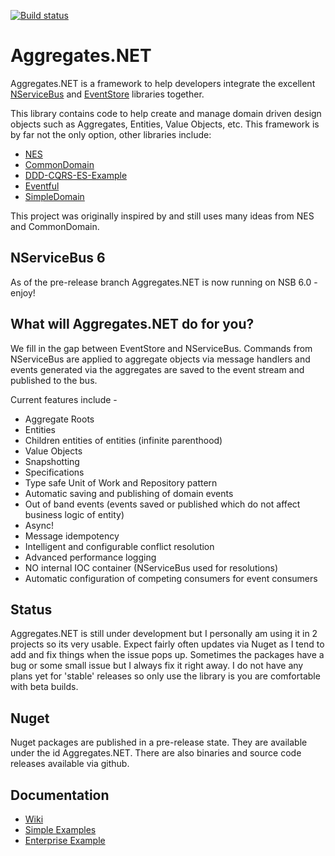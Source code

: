 [![Build status](https://ci.appveyor.com/api/projects/status/r75p0yn5uo6colgk?svg=true)](https://ci.appveyor.com/project/volak/aggregates-net)

Aggregates.NET
==============

Aggregates.NET is a framework to help developers integrate the excellent [NServiceBus](https://github.com/Particular/NServiceBus) and [EventStore](https://github.com/EventStore/EventStore) libraries together.

This library contains code to help create and manage domain driven design objects such as Aggregates, Entities, Value Objects, etc.  This framework is by far not the only option, other libraries include:

- [NES](https://github.com/elliotritchie/NES)
- [CommonDomain](https://github.com/NEventStore/NEventStore/tree/master/src/NEventStore/CommonDomain)
- [DDD-CQRS-ES-Example](https://github.com/dcomartin/DDD-CQRS-ES-Example)
- [Eventful](https://github.com/adbrowne/Eventful)
- [SimpleDomain](https://github.com/froko/SimpleDomain)

This project was originally inspired by and still uses many ideas from NES and CommonDomain.  

NServiceBus 6
-------------
As of the pre-release branch Aggregates.NET is now running on NSB 6.0 - enjoy!

What will Aggregates.NET do for you?
------------------------------------

We fill in the gap between EventStore and NServiceBus.  Commands from NServiceBus are applied to aggregate objects via message handlers and events generated via the aggregates are saved to the event stream and published to the bus.

Current features include -

- Aggregate Roots
- Entities
- Children entities of entities (infinite parenthood)
- Value Objects
- Snapshotting
- Specifications
- Type safe Unit of Work and Repository pattern
- Automatic saving and publishing of domain events
- Out of band events (events saved or published which do not affect business logic of entity)
- Async!
- Message idempotency
- Intelligent and configurable conflict resolution
- Advanced performance logging
- NO internal IOC container (NServiceBus used for resolutions)
- Automatic configuration of competing consumers for event consumers


Status
------

Aggregates.NET is still under development but I personally am using it in 2 projects so its very usable.  Expect fairly often updates via Nuget as I tend to add and fix things when the issue pops up.  Sometimes the packages have a bug or some small issue but I always fix it right away. 
I do not have any plans yet for 'stable' releases so only use the library is you are comfortable with beta builds.

Nuget
-----

Nuget packages are published in a pre-release state.  They are available under the id Aggregates.NET.  There are also binaries and source code releases available via github.

Documentation
-------------

* [Wiki](https://github.com/volak/Aggregates.NET/wiki)
* [Simple Examples](https://github.com/volak/Aggregates.NET/tree/master/samples)
* [Enterprise Example](https://github.com/volak/DDD.Enterprise.Example/)

